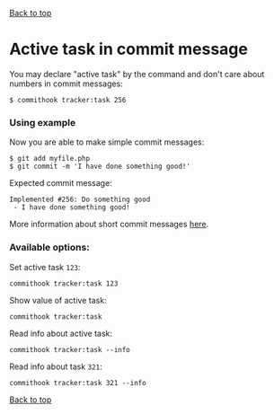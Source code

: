 [Back to top](../README.md)

# Active task in commit message
You may declare "active task" by the command and don't care about numbers in commit messages:
```shell
$ commithook tracker:task 256
```
### Using example
Now you are able to make simple commit messages:
```
$ git add myfile.php
$ git commit -m 'I have done something good!'
```
Expected commit message:
```
Implemented #256: Do something good
 - I have done something good!
```
More information about short commit messages [here](commit-msg.md).

### Available options:

Set active task `123`:
```
commithook tracker:task 123
```
Show value of active task:
```
commithook tracker:task
```
Read info about active task:
```
commithook tracker:task --info
```
Read info about task `321`:
```
commithook tracker:task 321 --info
```

[Back to top](../README.md)
